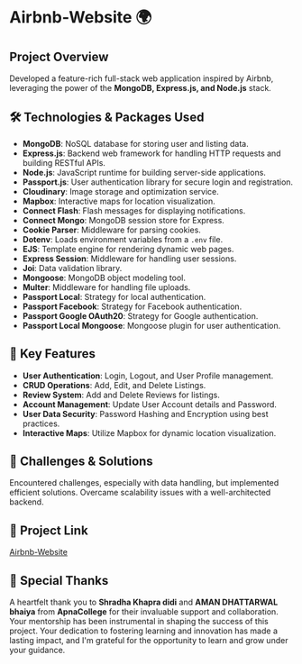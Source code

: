 # Airbnb-Website 🌍

## Project Overview
Developed a feature-rich full-stack web application inspired by Airbnb, leveraging the power of the **MongoDB, Express.js, and Node.js** stack.

## 🛠️ Technologies & Packages Used

- **MongoDB**: NoSQL database for storing user and listing data.
- **Express.js**: Backend web framework for handling HTTP requests and building RESTful APIs.
- **Node.js**: JavaScript runtime for building server-side applications.
- **Passport.js**: User authentication library for secure login and registration.
- **Cloudinary**: Image storage and optimization service.
- **Mapbox**: Interactive maps for location visualization.
- **Connect Flash**: Flash messages for displaying notifications.
- **Connect Mongo**: MongoDB session store for Express.
- **Cookie Parser**: Middleware for parsing cookies.
- **Dotenv**: Loads environment variables from a `.env` file.
- **EJS**: Template engine for rendering dynamic web pages.
- **Express Session**: Middleware for handling user sessions.
- **Joi**: Data validation library.
- **Mongoose**: MongoDB object modeling tool.
- **Multer**: Middleware for handling file uploads.
- **Passport Local**: Strategy for local authentication.
- **Passport Facebook**: Strategy for Facebook authentication.
- **Passport Google OAuth20**: Strategy for Google authentication.
- **Passport Local Mongoose**: Mongoose plugin for user authentication.

## 🌟 Key Features

- **User Authentication**: Login, Logout, and User Profile management.
- **CRUD Operations**: Add, Edit, and Delete Listings.
- **Review System**: Add and Delete Reviews for listings.
- **Account Management**: Update User Account details and Password.
- **User Data Security**: Password Hashing and Encryption using best practices.
- **Interactive Maps**: Utilize Mapbox for dynamic location visualization.

## 🚧 Challenges & Solutions

Encountered challenges, especially with data handling, but implemented efficient solutions. Overcame scalability issues with a well-architected backend.

## 📸 Project Link

[Airbnb-Website](https://airnb-website-5.onrender.com/listings)

## 🤝 Special Thanks

A heartfelt thank you to **Shradha Khapra didi** and **AMAN DHATTARWAL bhaiya** from **ApnaCollege** for their invaluable support and collaboration. Your mentorship has been instrumental in shaping the success of this project. Your dedication to fostering learning and innovation has made a lasting impact, and I'm grateful for the opportunity to learn and grow under your guidance.
